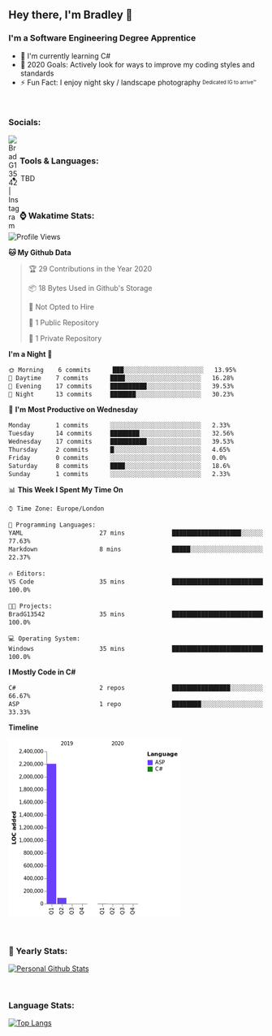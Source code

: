 ## Hey there, I'm Bradley 👋

[//]: # "Trivia"

### I'm a Software Engineering Degree Apprentice

- 🌱 I'm currently learning C#
- 🥅 2020 Goals: Actively look for ways to improve my coding styles and standards
- ⚡ Fun Fact: I enjoy night sky / landscape photography <sub><sup>Dedicated IG to arrive™</sup></sub>

</br>

[//]: # "Account Links [shown]"

### Socials:

[<img align="left" alt="BradG13542 | Instagram" width="22px" src="https://cdn.jsdelivr.net/npm/simple-icons@v3/icons/instagram.svg" />][instagram_personal]

</br>

[//]: # "Tools & Languages"

### Tools & Languages:

- TBD

</br>

[//]: # "WakaTime Github stats"

### ⌚ Wakatime Stats:

<!--START_SECTION:waka-->
![Profile Views](http://img.shields.io/badge/Profile%20Views-0-blue)

**🐱 My Github Data** 

> 🏆 29 Contributions in the Year 2020
 > 
> 📦 18 Bytes Used in Github's Storage 
 > 
> 🚫 Not Opted to Hire
 > 
> 📜 1 Public Repository 
 > 
> 🔑 1 Private Repository 
 > 
**I'm a Night 🦉** 

```text
🌞 Morning    6 commits      ███░░░░░░░░░░░░░░░░░░░░░░   13.95% 
🌆 Daytime    7 commits      ████░░░░░░░░░░░░░░░░░░░░░   16.28% 
🌃 Evening    17 commits     ██████████░░░░░░░░░░░░░░░   39.53% 
🌙 Night      13 commits     ███████░░░░░░░░░░░░░░░░░░   30.23%

```
📅 **I'm Most Productive on Wednesday** 

```text
Monday       1 commits      ░░░░░░░░░░░░░░░░░░░░░░░░░   2.33% 
Tuesday      14 commits     ████████░░░░░░░░░░░░░░░░░   32.56% 
Wednesday    17 commits     ██████████░░░░░░░░░░░░░░░   39.53% 
Thursday     2 commits      █░░░░░░░░░░░░░░░░░░░░░░░░   4.65% 
Friday       0 commits      ░░░░░░░░░░░░░░░░░░░░░░░░░   0.0% 
Saturday     8 commits      ████░░░░░░░░░░░░░░░░░░░░░   18.6% 
Sunday       1 commits      ░░░░░░░░░░░░░░░░░░░░░░░░░   2.33%

```


📊 **This Week I Spent My Time On** 

```text
⌚︎ Time Zone: Europe/London

💬 Programming Languages: 
YAML                     27 mins             ███████████████████░░░░░░   77.63% 
Markdown                 8 mins              █████░░░░░░░░░░░░░░░░░░░░   22.37%

🔥 Editors: 
VS Code                  35 mins             █████████████████████████   100.0%

🐱‍💻 Projects: 
BradG13542               35 mins             █████████████████████████   100.0%

💻 Operating System: 
Windows                  35 mins             █████████████████████████   100.0%

```

**I Mostly Code in C#** 

```text
C#                       2 repos             ████████████████░░░░░░░░░   66.67% 
ASP                      1 repo              ████████░░░░░░░░░░░░░░░░░   33.33%

```


**Timeline**

![Chart not found](https://github.com/BradG13542/BradG13542/blob/master/charts/bar_graph.png) 


<!--END_SECTION:waka-->

</br>

[//]: # "Yearly Github Stats"

### 📅 Yearly Stats:

[![Personal Github Stats](https://github-readme-stats.vercel.app/api?username=bradg13542&show_icons=true&locale=en&theme=dark&cache_seconds=86400&hide_border=true&count_private=true)](https://github.com/anuraghazra/github-readme-stats)

</br>

[//]: # "Language Stats"

### Language Stats:

[![Top Langs](https://github-readme-stats.vercel.app/api/top-langs/?username=bradg13542&locale=en&theme=dark&cache_seconds=86400&hide_border=true)](https://github.com/anuraghazra/github-readme-stats)

[//]: # "Account Links [not shown]"
[instagram_personal]: https://instagram.com/bradg13542
